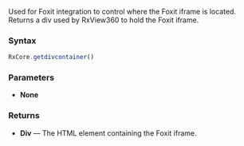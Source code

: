 Used for Foxit integration to control where the Foxit iframe is located. Returns a div used by RxView360 to hold the Foxit iframe.

### Syntax

```typescript
RxCore.getdivcontainer()
```

### Parameters

- **None**

### Returns

- **Div** — The HTML element containing the Foxit iframe.